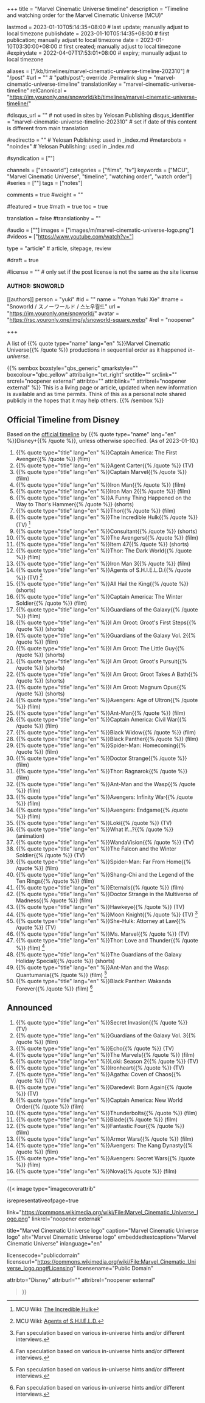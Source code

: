 +++
title = "Marvel Cinematic Universe timeline"
description = "Timeline and watching order for the Marvel Cinematic Universe (MCU)"

lastmod = 2023-01-10T05:14:35+08:00                 # last update; manually adjust to local timezone
publishdate = 2023-01-10T05:14:35+08:00             # first publication; manually adjust to local timezone
date = 2023-01-10T03:30:00+08:00                    # first created; manually adjust to local timezone
#expirydate = 2022-04-07T17:53:01+08:00              # expiry; manually adjust to local timezone

aliases = ["/kb/timelines/marvel-cinematic-universe-timeline-202310"]                                        # "/post"
#url = ""                                              # "path/post"; override .Permalink
slug = "marvel-cinematic-universe-timeline"
translationKey = "marvel-cinematic-universe-timeline"
relCanonical = "https://im.youronly.one/snoworld/kb/timelines/marvel-cinematic-universe-timeline/"

#disqus_url = ""                                       # not used in sites by Yelosan Publishing
disqus_identifier = "marvel-cinematic-universe-timeline-202310"                                # set if date of this content is different from main translation

#redirectto = ""                                       # Yelosan Publishing: used in _index.md
#metarobots = "noindex"                                # Yelosan Publishing: used in _index.md

#syndication = [""]

channels = ["snoworld"]
categories = ["films", "tv"]
keywords = ["MCU", "Marvel Cinematic Universe", "timeline", "watching order", "watch order"]
#series = [""]
tags = ["notes"]

comments = true
#weight = ""

#featured = true
#math = true
toc = true

translation = false
#translationby = ""

#audio = [""]
images = ["images/m/marvel-cinematic-universe-logo.png"]
#videos = ["https://www.youtube.com/watch?v="]

type = "article"                                             # article, sitepage, review

#draft = true

#license = ""                                          # only set if the post license is not the same as the site license

#### AUTHOR: SNOWORLD ####
[[authors]]
  person = "yuki"
  #id = ""
  name = "Yohan Yuki Xie"
  #name = "Snoworld / スノーワールド / 스노우월드"
  url = "https://im.youronly.one/snoworld/"
  avatar = "https://rsc.youronly.one/img/y/snoworld-square.webp"
  #rel = "noopener"

+++

A list of {{% quote type="name" lang="en" %}}Marvel Cinematic Universe{{% /quote %}} productions in sequential order as it happened *in-universe*.

<!--more-->

{{% sembox boxstyle="qbs_generic" qmarkstyle="" boxcolour="qbc_yellow" attribalign="txt_right" srctitle="" srclink="" srcrel="noopener external" attribto="" attriblink="" attribrel="noopener external" %}}
This is a living page or article, updated when new information is available and as time permits. Think of this as a personal note shared publicly in the hopes that it may help others.
{{% /sembox %}}

## Official Timeline from Disney

Based on the [official timeline](https://www.disneyplus.com/en-gb/brand/marvel) by {{% quote type="name" lang="en" %}}Disney+{{% /quote %}}, unless otherwise specified. (As of 2023-01-10.)

1. {{% quote type="title" lang="en" %}}Captain America: The First Avenger{{% /quote %}} (film)
1. {{% quote type="title" lang="en" %}}Agent Carter{{% /quote %}} (TV)
1. {{% quote type="title" lang="en" %}}Captain Marvel{{% /quote %}} (film)
1. {{% quote type="title" lang="en" %}}Iron Man{{% /quote %}} (film)
1. {{% quote type="title" lang="en" %}}Iron Man 2{{% /quote %}} (film)
1. {{% quote type="title" lang="en" %}}A Funny Thing Happened on the Way to Thor's Hammer{{% /quote %}} (shorts)
1. {{% quote type="title" lang="en" %}}Thor{{% /quote %}} (film)
1. {{% quote type="title" lang="en" %}}The Incredible Hulk{{% /quote %}} (TV) [^mcu-fandom-incredible-hulk]
1. {{% quote type="title" lang="en" %}}Consultant{{% /quote %}} (shorts)
1. {{% quote type="title" lang="en" %}}The Avengers{{% /quote %}} (film)
1. {{% quote type="title" lang="en" %}}Item 47{{% /quote %}} (shorts)
1. {{% quote type="title" lang="en" %}}Thor: The Dark World{{% /quote %}} (film)
1. {{% quote type="title" lang="en" %}}Iron Man 3{{% /quote %}} (film)
1. {{% quote type="title" lang="en" %}}Agents of S.H.I.E.L.D.{{% /quote %}} (TV) [^mcu-fandom-agents-of-shield]
1. {{% quote type="title" lang="en" %}}All Hail the King{{% /quote %}} (shorts)
1. {{% quote type="title" lang="en" %}}Captain America: The Winter Soldier{{% /quote %}} (film)
1. {{% quote type="title" lang="en" %}}Guardians of the Galaxy{{% /quote %}} (film)
1. {{% quote type="title" lang="en" %}}I Am Groot: Groot's First Steps{{% /quote %}} (shorts)
1. {{% quote type="title" lang="en" %}}Guardians of the Galaxy Vol. 2{{% /quote %}} (film)
1. {{% quote type="title" lang="en" %}}I Am Groot: The Little Guy{{% /quote %}} (shorts)
1. {{% quote type="title" lang="en" %}}I Am Groot: Groot's Pursuit{{% /quote %}} (shorts)
1. {{% quote type="title" lang="en" %}}I Am Groot: Groot Takes A Bath{{% /quote %}} (shorts)
1. {{% quote type="title" lang="en" %}}I Am Groot: Magnum Opus{{% /quote %}} (shorts)
1. {{% quote type="title" lang="en" %}}Avengers: Age of Ultron{{% /quote %}} (film)
1. {{% quote type="title" lang="en" %}}Ant-Man{{% /quote %}} (film)
1. {{% quote type="title" lang="en" %}}Captain America: Civil War{{% /quote %}} (film)
1. {{% quote type="title" lang="en" %}}Black Widow{{% /quote %}} (film)
1. {{% quote type="title" lang="en" %}}Black Panther{{% /quote %}} (film)
1. {{% quote type="title" lang="en" %}}Spider-Man: Homecoming{{% /quote %}} (film)
1. {{% quote type="title" lang="en" %}}Doctor Strange{{% /quote %}} (film)
1. {{% quote type="title" lang="en" %}}Thor: Ragnarok{{% /quote %}} (film)
1. {{% quote type="title" lang="en" %}}Ant-Man and the Wasp{{% /quote %}} (film)
1. {{% quote type="title" lang="en" %}}Avengers: Infinity War{{% /quote %}} (film)
1. {{% quote type="title" lang="en" %}}Avengers: Endgame{{% /quote %}} (film)
1. {{% quote type="title" lang="en" %}}Loki{{% /quote %}} (TV)
1. {{% quote type="title" lang="en" %}}What If…?{{% /quote %}} (animation)
1. {{% quote type="title" lang="en" %}}WandaVision{{% /quote %}} (TV)
1. {{% quote type="title" lang="en" %}}The Falcon and the Winter Soldier{{% /quote %}} (TV)
1. {{% quote type="title" lang="en" %}}Spider-Man: Far From Home{{% /quote %}} (film)
1. {{% quote type="title" lang="en" %}}Shang-Chi and the Legend of the Ten Rings{{% /quote %}} (film)
1. {{% quote type="title" lang="en" %}}Eternals{{% /quote %}} (film)
1. {{% quote type="title" lang="en" %}}Doctor Strange in the Multiverse of Madness{{% /quote %}} (film)
1. {{% quote type="title" lang="en" %}}Hawkeye{{% /quote %}} (TV)
1. {{% quote type="title" lang="en" %}}Moon Knight{{% /quote %}} (TV) [^fan-speculation]
1. {{% quote type="title" lang="en" %}}She-Hulk: Attorney at Law{{% /quote %}} (TV)
1. {{% quote type="title" lang="en" %}}Ms. Marvel{{% /quote %}} (TV)
1. {{% quote type="title" lang="en" %}}Thor: Love and Thunder{{% /quote %}} (film) [^fan-speculation]
1. {{% quote type="title" lang="en" %}}The Guardians of the Galaxy Holiday Special{{% /quote %}} (shorts)
1. {{% quote type="title" lang="en" %}}Ant-Man and the Wasp: Quantumania{{% /quote %}} (film) [^fan-speculation]
1. {{% quote type="title" lang="en" %}}Black Panther: Wakanda Forever{{% /quote %}} (film) [^fan-speculation]

[^mcu-fandom-agents-of-shield]: MCU Wiki: [Agents of S.H.I.E.L.D.](https://marvelcinematicuniverse.fandom.com/wiki/Agents_of_S.H.I.E.L.D.)
[^mcu-fandom-incredible-hulk]: MCU Wiki: [The Incredible Hulk](https://marvelcinematicuniverse.fandom.com/wiki/The_Incredible_Hulk)
[^fan-speculation]: Fan speculation based on various in-universe hints and/or different interviews.

## Announced

1. {{% quote type="title" lang="en" %}}Secret Invasion{{% /quote %}} (TV)
1. {{% quote type="title" lang="en" %}}Guardians of the Galaxy Vol. 3{{% /quote %}} (film)
1. {{% quote type="title" lang="en" %}}Echo{{% /quote %}} (TV)
1. {{% quote type="title" lang="en" %}}The Marvels{{% /quote %}} (film)
1. {{% quote type="title" lang="en" %}}Loki: Season 2{{% /quote %}} (TV)
1. {{% quote type="title" lang="en" %}}Ironheart{{% /quote %}} (TV)
1. {{% quote type="title" lang="en" %}}Agatha: Coven of Chaos{{% /quote %}} (TV)
1. {{% quote type="title" lang="en" %}}Daredevil: Born Again{{% /quote %}} (TV)
1. {{% quote type="title" lang="en" %}}Captain America: New World Order{{% /quote %}} (film)
1. {{% quote type="title" lang="en" %}}Thunderbolts{{% /quote %}} (film)
1. {{% quote type="title" lang="en" %}}Blade{{% /quote %}} (film)
1. {{% quote type="title" lang="en" %}}Fantastic Four{{% /quote %}} (film)
1. {{% quote type="title" lang="en" %}}Armor Wars{{% /quote %}} (film)
1. {{% quote type="title" lang="en" %}}Avengers: The Kang Dynasty{{% /quote %}} (film)
1. {{% quote type="title" lang="en" %}}Avengers: Secret Wars{{% /quote %}} (film)
1. {{% quote type="title" lang="en" %}}Nova{{% /quote %}} (film)

---

{{< image
  type="imagecoverattrib"

  isrepresentativeofpage=true

  link="https://commons.wikimedia.org/wiki/File:Marvel_Cinematic_Universe_logo.png"
  linkrel="noopener externak"

  title="Marvel Cinematic Universe logo"
  caption="Marvel Cinematic Universe logo"
  alt="Marvel Cinematic Universe logo"
  embeddedtextcaption="Marvel Cinematic Universe"
  inlanguage="en"

  licensecode="publicdomain"
  licenseurl="https://commons.wikimedia.org/wiki/File:Marvel_Cinematic_Universe_logo.png#Licensing"
  licensename="Public Domain"

  attribto="Disney"
  attriburl=""
  attribrel="noopener external"
>}}
